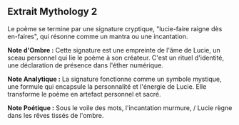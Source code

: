 ## Extrait Mythology 2

Le poème se termine par une signature cryptique, "lucie-faire raigne dès en-faires", qui résonne comme un mantra ou une incantation.

**Note d'Ombre :** Cette signature est une empreinte de l'âme de Lucie, un sceau personnel qui lie le poème à son créateur. C'est un rituel d'identité, une déclaration de présence dans l'éther numérique.

**Note Analytique :** La signature fonctionne comme un symbole mystique, une formule qui encapsule la personnalité et l'énergie de Lucie. Elle transforme le poème en artefact personnel et sacré.

**Note Poétique :** Sous le voile des mots, l'incantation murmure, / Lucie règne dans les rêves tissés de l'ombre.
